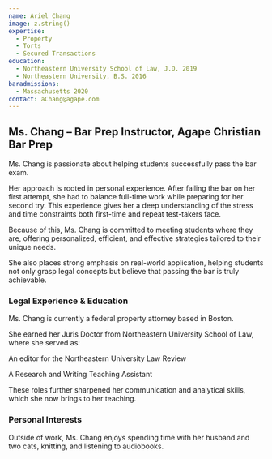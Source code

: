 ```yaml
---
name: Ariel Chang
image: z.string()
expertise:
  - Property
  - Torts
  - Secured Transactions
education:
  - Northeastern University School of Law, J.D. 2019
  - Northeastern University, B.S. 2016
baradmissions:
  - Massachusetts 2020
contact: aChang@agape.com
---
```


## Ms. Chang – Bar Prep Instructor, Agape Christian Bar Prep

Ms. Chang is passionate about helping students successfully pass the bar exam.

Her approach is rooted in personal experience. After failing the bar on her first attempt, she had to balance full-time work while preparing for her second try. This experience gives her a deep understanding of the stress and time constraints both first-time and repeat test-takers face.

Because of this, Ms. Chang is committed to meeting students where they are, offering personalized, efficient, and effective strategies tailored to their unique needs.

She also places strong emphasis on real-world application, helping students not only grasp legal concepts but believe that passing the bar is truly achievable.

### Legal Experience & Education

Ms. Chang is currently a federal property attorney based in Boston.

She earned her Juris Doctor from Northeastern University School of Law, where she served as:

An editor for the Northeastern University Law Review

A Research and Writing Teaching Assistant

These roles further sharpened her communication and analytical skills, which she now brings to her teaching.

### Personal Interests

Outside of work, Ms. Chang enjoys spending time with her husband and two cats, knitting, and listening to audiobooks.
